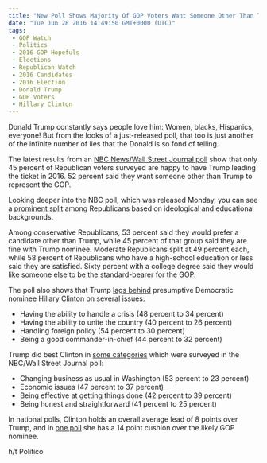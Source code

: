```yaml
---
title: "New Poll Shows Majority Of GOP Voters Want Someone Other Than Trump"
date: "Tue Jun 28 2016 14:49:50 GMT+0000 (UTC)"
tags: 
 - GOP Watch
 - Politics
 - 2016 GOP Hopefuls
 - Elections
 - Republican Watch
 - 2016 Candidates
 - 2016 Election
 - Donald Trump
 - GOP Voters
 - Hillary Clinton
---
```

<p>Donald Trump constantly says people love him: Women, blacks, Hispanics, everyone! But from the looks of a just-released poll, that too is just another of the infinite number of lies that the Donald is so fond of telling.</p><p>The latest results from an&#xA0;<a href="http://www.nbcnews.com/politics/first-read/poll-majority-republicans-prefer-someone-else-trump-n599861" onclick="__gaTracker(&apos;send&apos;, &apos;event&apos;, &apos;outbound-article&apos;, &apos;http://www.nbcnews.com/politics/first-read/poll-majority-republicans-prefer-someone-else-trump-n599861&apos;, &apos;NBC News/Wall Street Journal poll&apos;);" target="_blank">NBC News/Wall Street Journal poll</a> show that only 45 percent of Republican voters surveyed are happy to have Trump leading the ticket in 2016. 52 percent said they want someone other than Trump to represent the GOP.</p><p>Looking deeper into the NBC poll, which was released Monday, you can see a <a href="http://www.nbcnews.com/politics/first-read/poll-majority-republicans-prefer-someone-else-trump-n599861" onclick="__gaTracker(&apos;send&apos;, &apos;event&apos;, &apos;outbound-article&apos;, &apos;http://www.nbcnews.com/politics/first-read/poll-majority-republicans-prefer-someone-else-trump-n599861&apos;, &apos;prominent split&apos;);" target="_blank">prominent split</a> among Republicans based on ideological and educational backgrounds.</p><p>Among conservative Republicans, 53 percent said they would prefer a candidate other than Trump, while 45 percent of that group said they are fine with Trump&#xA0;nominee. Moderate Republicans split at 49 percent each, while 58 percent of Republicans who have a high-school education or less said they are satisfied. Sixty percent with a college degree said they would like someone else to be the standard-bearer for the GOP.</p><p>The poll also shows that Trump <a href="http://www.nbcnews.com/politics/first-read/poll-majority-republicans-prefer-someone-else-trump-n599861" onclick="__gaTracker(&apos;send&apos;, &apos;event&apos;, &apos;outbound-article&apos;, &apos;http://www.nbcnews.com/politics/first-read/poll-majority-republicans-prefer-someone-else-trump-n599861&apos;, &apos;lags behind&apos;);" target="_blank">lags behind</a> presumptive Democratic nominee Hillary Clinton on several issues:</p><ul>
<li>Having the ability to handle a crisis (48 percent to 34 percent)</li>
<li>Having the ability to unite the country (40 percent to 26 percent)</li>
<li>Handling foreign policy (54 percent to 30 percent)</li>
<li>Being a good commander-in-chief (44 percent to 32 percent)</li>
</ul><p>Trump did best Clinton in <a href="http://www.nbcnews.com/politics/first-read/poll-majority-republicans-prefer-someone-else-trump-n599861" onclick="__gaTracker(&apos;send&apos;, &apos;event&apos;, &apos;outbound-article&apos;, &apos;http://www.nbcnews.com/politics/first-read/poll-majority-republicans-prefer-someone-else-trump-n599861&apos;, &apos;some categories&apos;);" target="_blank">some categories</a> which were surveyed in the NBC/Wall Street Journal poll:</p><ul>
<li>Changing business as usual in Washington (53 percent to 23 percent)</li>
<li>Economic issues (47 percent to 37 percent)</li>
<li>Being effective at getting things done&#xA0;(42 percent to 39 percent)</li>
<li>Being honest and straightforward (41 percent to 25 percent)</li>
</ul><p>In national polls, Clinton holds an overall average lead of 8 points over Trump, and in <a href="http://thehill.com/blogs/ballot-box/presidential-races/284877-clinton-has-14-point-lead-over-trump-in-new-national-poll" onclick="__gaTracker(&apos;send&apos;, &apos;event&apos;, &apos;outbound-article&apos;, &apos;http://thehill.com/blogs/ballot-box/presidential-races/284877-clinton-has-14-point-lead-over-trump-in-new-national-poll&apos;, &apos;one poll&apos;);" target="_blank">one poll</a> she has a 14 point cushion over the likely GOP nominee.</p><p>h/t Politico</p>